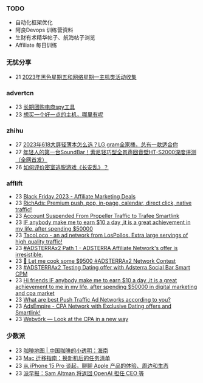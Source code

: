 ### TODO
-  自动化框架优化
-  阿良Devops 训练营资料
-  生财有术精华帖子、航海帖子浏览
-  Affiliate 每日训练

### 无忧分享
<!-- ruyo:START -->
-  21 [2023年黑色星期五和网络星期一主机类活动收集](https://51.ruyo.net/18544.html)<!-- ruyo:END -->

### advertcn
<!-- advertcn:START -->
-  23 [长期团购电商spy工具](https://www.advertcn.com/forum.php?mod=viewthread&tid=113040)
-  23 [想买一个好一点的主机，哪里有呢](https://www.advertcn.com/forum.php?mod=viewthread&tid=113036)<!-- advertcn:END -->

### zhihu
<!-- zhihu:START -->
-  27 [2023年618大屏轻薄本怎么选？LG gram全家桶，总有一款适合你](http://zhuanlan.zhihu.com/p/632641888?utm_campaign=rss&utm_medium=rss&utm_source=rss&utm_content=title)
-  27 [年轻人的第一台SoundBar！索尼轻巧型全景声回音壁HT-S2000深度评测（全网首发）](http://zhuanlan.zhihu.com/p/630990296?utm_campaign=rss&utm_medium=rss&utm_source=rss&utm_content=title)
-  26 [如何评价密室逃脱游戏《长安乱》？](http://www.zhihu.com/question/563950552/answer/3045961312?utm_campaign=rss&utm_medium=rss&utm_source=rss&utm_content=title)<!-- zhihu:END -->

### afflift
<!-- afflift:START -->
-  23 [Black Friday 2023 - Affiliate Marketing Deals](https://afflift.com/f/threads/black-friday-2023-affiliate-marketing-deals.12085/)
-  23 [RichAds: Premium push, pop, in-page, calendar, direct click, native traffic!](https://afflift.com/f/threads/richads-premium-push-pop-in-page-calendar-direct-click-native-traffic.991/)
-  23 [Account Suspended From Propeller Traffic to Trafee Smartlink](https://afflift.com/f/threads/account-suspended-from-propeller-traffic-to-trafee-smartlink.12094/)
-  23 [IF anybody make me to earn $10 a day ,it is a great achievement in my  life, after spending $50000](https://afflift.com/f/threads/if-anybody-make-me-to-earn-10-a-day-it-is-a-great-achievement-in-my-life-after-spending-50000.12095/)
-  23 [TacoLoco - an ad network from LosPollos. Extra large servings of high quality traffic!](https://afflift.com/f/threads/tacoloco-an-ad-network-from-lospollos-extra-large-servings-of-high-quality-traffic.3467/)
-  23 [#ADSTERRAx2 Path 1 - ADSTERRA Affiliate Network&#39;s offer is irresistible.](https://afflift.com/f/threads/adsterrax2-path-1-adsterra-affiliate-networks-offer-is-irresistible.11985/)
-  23 [🌚 Let me cook some $9500 #ADSTERRAx2 Network Contest](https://afflift.com/f/threads/%F0%9F%8C%9A-let-me-cook-some-9500-adsterrax2-network-contest.12019/)
-  23 [#ADSTERRAx2 Testing Dating offer with Adsterra Social Bar Smart CPM](https://afflift.com/f/threads/adsterrax2-testing-dating-offer-with-adsterra-social-bar-smart-cpm.12092/)
-  23 [Hi friends
IF anybody make me to earn $10 a day ,it is a great achievement to me in my life, after spending $50000 in digital marketing and cpa market](https://afflift.com/f/threads/hi-friends-if-anybody-make-me-to-earn-10-a-day-it-is-a-great-achievement-to-me-in-my-life-after-spending-50000-in-digital-marketing-and-cpa-market.12096/)
-  23 [What are best Push Traffic Ad Networks according to you?](https://afflift.com/f/threads/what-are-best-push-traffic-ad-networks-according-to-you.11953/)
-  23 [AdsEmpire - CPA Network with Exclusive Dating offers and Smartlink!](https://afflift.com/f/threads/adsempire-cpa-network-with-exclusive-dating-offers-and-smartlink.6820/)
-  23 [Webvõrk — Look at the CPA in a new way](https://afflift.com/f/threads/webv%C3%B5rk-%E2%80%94-look-at-the-cpa-in-a-new-way.2820/)<!-- afflift:END -->

### 少数派
<!-- sspai:START -->
-  23 [咖啡地图 | 中国咖啡的小透明：海南](https://sspai.com/post/84361)
-  23 [Mac 迁移指南：换新机后的任务清单](https://sspai.com/post/64301)
-  23 [从 iPhone 15 Pro 谈起，聊聊 Apple 产品的体验、周边和生态](https://sspai.com/post/84552)
-  23 [派早报：Sam Altman 将返回 OpenAI 担任 CEO 等](https://sspai.com/post/84575)<!-- sspai:END -->
